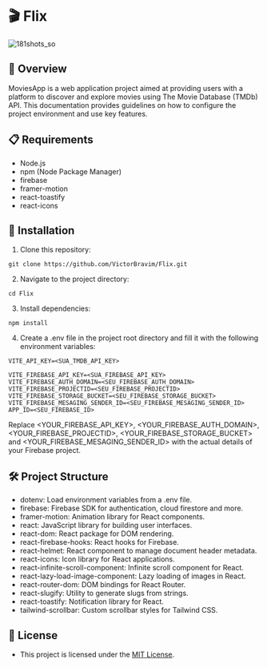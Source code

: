 # 🎬 Flix

![181shots_so](https://github.com/VictorBravim/Flix/assets/122113588/3bea0c8d-d8e0-4b6b-8290-3ad8993d18b1)

## 🚀 Overview

MoviesApp is a web application project aimed at providing users with a platform to discover and explore movies using The Movie Database (TMDb) API. This documentation provides guidelines on how to configure the project environment and use key features.

## 📋 Requirements

- Node.js
- npm (Node Package Manager)
- firebase
- framer-motion
- react-toastify
- react-icons

## 🔧 Installation

1. Clone this repository:
   
```
git clone https://github.com/VictorBravim/Flix.git
```

2. Navigate to the project directory:
   
```
cd Flix
```

3. Install dependencies:
   
```
npm install
```

4. Create a .env file in the project root directory and fill it with the following environment variables:
   
``` 
VITE_API_KEY=<SUA_TMDB_API_KEY>

VITE_FIREBASE_API_KEY=<SUA_FIREBASE_API_KEY>
VITE_FIREBASE_AUTH_DOMAIN=<SEU_FIREBASE_AUTH_DOMAIN>
VITE_FIREBASE_PROJECTID=<SEU_FIREBASE_PROJECTID>
VITE_FIREBASE_STORAGE_BUCKET=<SEU_FIREBASE_STORAGE_BUCKET>
VITE_FIREBASE_MESAGING_SENDER_ID=<SEU_FIREBASE_MESAGING_SENDER_ID>
APP_ID=<SEU_FIREBASE_ID>
```

Replace <YOUR_FIREBASE_API_KEY>, <YOUR_FIREBASE_AUTH_DOMAIN>, <YOUR_FIREBASE_PROJECTID>, <YOUR_FIREBASE_STORAGE_BUCKET> and <YOUR_FIREBASE_MESAGING_SENDER_ID> with the actual details of your Firebase project.

## 🛠️ Project Structure

- dotenv: Load environment variables from a .env file.
- firebase: Firebase SDK for authentication, cloud firestore and more.
- framer-motion: Animation library for React components.
- react: JavaScript library for building user interfaces.
- react-dom: React package for DOM rendering.
- react-firebase-hooks: React hooks for Firebase.
- react-helmet: React component to manage document header metadata.
- react-icons: Icon library for React applications.
- react-infinite-scroll-component: Infinite scroll component for React.
- react-lazy-load-image-component: Lazy loading of images in React.
- react-router-dom: DOM bindings for React Router.
- react-slugify: Utility to generate slugs from strings.
- react-toastify: Notification library for React.
- tailwind-scrollbar: Custom scrollbar styles for Tailwind CSS.

## 📄 License

- This project is licensed under the [MIT License](LICENSE).
